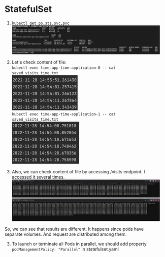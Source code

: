 # StatefulSet


1) `kubectl get po,sts,svc,pvc`<br>
![img_5.png](screenshots/img_5.png)

 
2) Let's check content of file:<br>
`kubectl exec time-app-time-application-0 -- cat saved_visits_time.txt` <br>
![img_6.png](screenshots/img_6.png) <br>
`kubectl exec time-app-time-application-1 -- cat saved_visits_time.txt` <br>
![img_7.png](screenshots/img_7.png)


3) Also, we can check content of file by accessing /visits endpoint. I accessed it several times.
![img_9.png](screenshots/img_9.png) <br>
![img_10.png](screenshots/img_10.png)

So, we can see that results are different. It happens since pods have separate volumes. And request are distributed among them. 

3) To launch or terminate all Pods in parallel, we should add property `podManagementPolicy: "Parallel"`
in statefulset.yaml